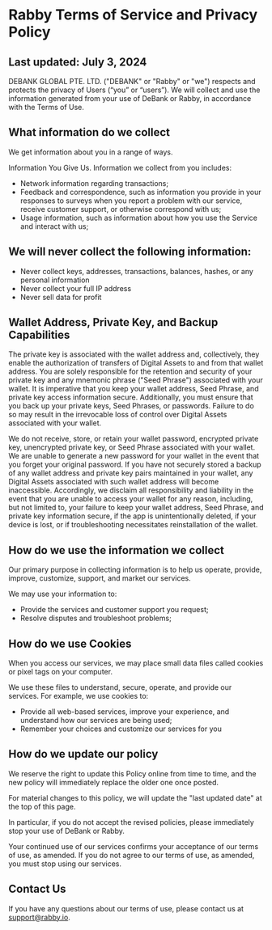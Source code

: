 # Rabby Terms of Service and Privacy Policy 
## Last updated: July 3, 2024
DEBANK GLOBAL PTE. LTD. ("DEBANK" or "Rabby" or "we") respects and protects the privacy of Users (“you” or “users”). We will collect and use the information generated from your use of DeBank or Rabby, in accordance with the Terms of Use.

## What information do we collect
We get information about you in a range of ways.

Information You Give Us. Information we collect from you includes:
- Network information regarding transactions;
- Feedback and correspondence, such as information you provide in your responses to surveys when you report a problem with our service, receive customer support, or otherwise correspond with us;
- Usage information, such as information about how you use the Service and interact with us;

## We will never collect the following information:
- Never collect keys, addresses, transactions, balances, hashes, or any personal information
- Never collect your full IP address
- Never sell data for profit

## Wallet Address, Private Key, and Backup Capabilities
The private key is associated with the wallet address and, collectively, they enable the authorization of transfers of Digital Assets to and from that wallet address. You are solely responsible for the retention and security of your private key and any mnemonic phrase ("Seed Phrase") associated with your wallet. It is imperative that you keep your wallet address, Seed Phrase, and private key access information secure. Additionally, you must ensure that you back up your private keys, Seed Phrases, or passwords. Failure to do so may result in the irrevocable loss of control over Digital Assets associated with your wallet.

We do not receive, store, or retain your wallet password, encrypted private key, unencrypted private key, or Seed Phrase associated with your wallet. We are unable to generate a new password for your wallet in the event that you forget your original password. If you have not securely stored a backup of any wallet address and private key pairs maintained in your wallet, any Digital Assets associated with such wallet address will become inaccessible. Accordingly, we disclaim all responsibility and liability in the event that you are unable to access your wallet for any reason, including, but not limited to, your failure to keep your wallet address, Seed Phrase, and private key information secure, if the app is unintentionally deleted, if your device is lost, or if troubleshooting necessitates reinstallation of the wallet.

## How do we use the information we collect
Our primary purpose in collecting information is to help us operate, provide, improve, customize, support, and market our services.

We may use your information to:
- Provide the services and customer support you request;
- Resolve disputes and troubleshoot problems;

## How do we use Cookies
When you access our services, we may place small data files called cookies or pixel tags on your computer.

We use these files to understand, secure, operate, and provide our services. For example, we use cookies to:
- Provide all web-based services, improve your experience, and understand how our services are being used;
- Remember your choices and customize our services for you

## How do we update our policy
We reserve the right to update this Policy online from time to time, and the new policy will immediately replace the older one once posted.

For material changes to this policy, we will update the "last updated date" at the top of this page.

In particular, if you do not accept the revised policies, please immediately stop your use of DeBank or Rabby.

Your continued use of our services confirms your acceptance of our terms of use, as amended. If you do not agree to our terms of use, as amended, you must stop using our services. 

## Contact Us
If you have any questions about our terms of use, please contact us at [support@rabby.io](mailto:support@rabby.io).
